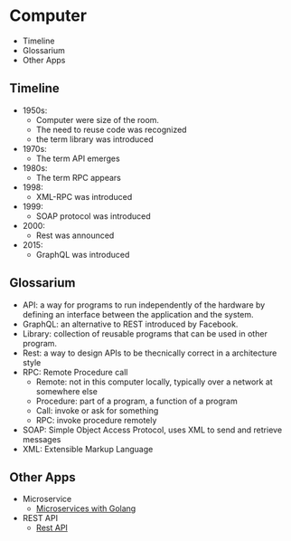 # Computer
- Timeline
- Glossarium
- Other Apps

## Timeline
- 1950s:
  - Computer were size of the room.
  - The need to reuse code was recognized
  - the term library was introduced
- 1970s:
  - The term API emerges
- 1980s:
  - The term RPC appears
- 1998:
  - XML-RPC was introduced
- 1999:
  - SOAP protocol was introduced
- 2000:
  - Rest was announced
- 2015:
  - GraphQL was introduced
 
## Glossarium
- API: a way for programs to run independently of the hardware by defining an interface between the application and the system.
- GraphQL: an alternative to REST introduced by Facebook.
- Library: collection of reusable programs that can be used in other program.
- Rest: a way to design APIs to be thecnically correct in a architecture style
- RPC: Remote Procedure call
  - Remote: not in this computer locally, typically over a network at somewhere else
  - Procedure: part of a program, a function of a program
  - Call: invoke or ask for something
  - RPC: invoke procedure remotely
- SOAP: Simple Object Access Protocol, uses XML to send and retrieve messages
- XML: Extensible Markup Language

## Other Apps
- Microservice
  - [Microservices with Golang](https://github.com/HidayatRivai2020/Golang_Microservice)
- REST API
  - [Rest API](https://github.com/HidayatRivai2020/Rest_API)
